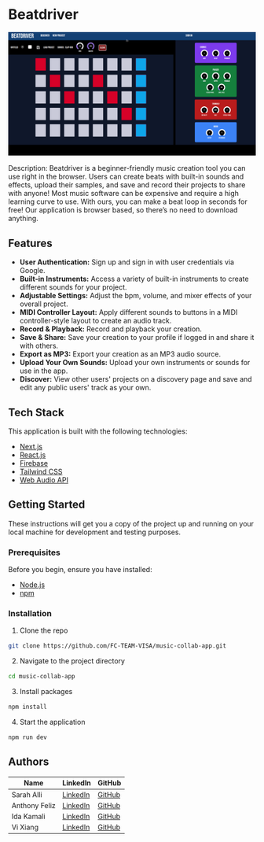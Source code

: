 # Beatdriver

![beatdriver](./public/beatdriver.gif)

Description: Beatdriver is a beginner-friendly music creation tool you can use right in the browser. Users can create beats with built-in sounds and effects, upload their samples, and save and record their projects to share with anyone! Most music software can be expensive and require a high learning curve to use. With ours, you can make a beat loop in seconds for free! Our application is browser based, so there’s no need to download anything.

## Features

- **User Authentication:** Sign up and sign in with user credentials via Google.
- **Built-in Instruments:** Access a variety of built-in instruments to create different sounds for your project.
- **Adjustable Settings:** Adjust the bpm, volume, and mixer effects of your overall project.
- **MIDI Controller Layout:** Apply different sounds to buttons in a MIDI controller-style layout to create an audio track.
- **Record & Playback:** Record and playback your creation.
- **Save & Share:** Save your creation to your profile if logged in and share it with others.
- **Export as MP3:** Export your creation as an MP3 audio source.
- **Upload Your Own Sounds:** Upload your own instruments or sounds for use in the app.
- **Discover:** View other users' projects on a discovery page and save and edit any public users' track as your own.

## Tech Stack

This application is built with the following technologies:

- [Next.js](https://nextjs.org/)
- [React.js](https://reactjs.org/)
- [Firebase](https://firebase.google.com/)
- [Tailwind CSS](https://tailwindcss.com/)
- [Web Audio API](https://developer.mozilla.org/en-US/docs/Web/API/Web_Audio_API)

## Getting Started

These instructions will get you a copy of the project up and running on your local machine for development and testing purposes.

### Prerequisites

Before you begin, ensure you have installed:

- [Node.js](https://nodejs.org/)
- [npm](https://www.npmjs.com/)

### Installation

1. Clone the repo

```bash
git clone https://github.com/FC-TEAM-VISA/music-collab-app.git
```

2. Navigate to the project directory

```bash
cd music-collab-app
```

3. Install packages

```bash
npm install
```

4. Start the application

```bash
npm run dev
```

## Authors

| Name          | LinkedIn                                            | GitHub                                  |
| ------------- | --------------------------------------------------- | --------------------------------------- |
| Sarah Alli    | [LinkedIn](https://linkedin.com/in/allisarah)       | [GitHub](https://github.com/se7en-illa) |
| Anthony Feliz | [LinkedIn](http://www.linkedin.com/in/anthonyfeliz) | [GitHub](https://github.com/arfgit)     |
| Ida Kamali    | [LinkedIn](https://www.linkedin.com/in/ida-kam/)    | [GitHub](https://github.com/idakam)     |
| Vi Xiang      | [LinkedIn](https://www.linkedin.com/in/vixiang/)    | [GitHub](https://github.com/vx0000)     |
